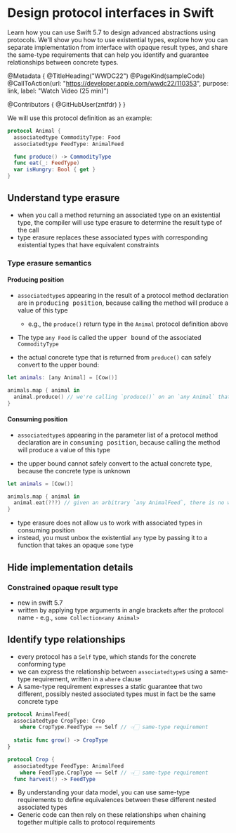 # Design protocol interfaces in Swift

Learn how you can use Swift 5.7 to design advanced abstractions using protocols. We'll show you how to use existential types, explore how you can separate implementation from interface with opaque result types, and share the same-type requirements that can help you identify and guarantee relationships between concrete types.

@Metadata {
   @TitleHeading("WWDC22")
   @PageKind(sampleCode)
   @CallToAction(url: "https://developer.apple.com/wwdc22/110353", purpose: link, label: "Watch Video (25 min)")

   @Contributors {
      @GitHubUser(zntfdr)
   }
}



We will use this protocol definition as an example:

```swift
protocol Animal {
  associatedtype CommodityType: Food
  associatedtype FeedType: AnimalFeed

  func produce() -> CommodityType
  func eat(_: FeedType)
  var isHungry: Bool { get }
}
```

## Understand type erasure

- when you call a method returning an associated type on an existential type, the compiler will use type erasure to determine the result type of the call
- type erasure replaces these associated types with corresponding existential types that have equivalent constraints

### Type erasure semantics

#### Producing position

- `associatedtype`s appearing in the result of a protocol method declaration are in <kbd>producing position</kbd>, because calling the method will produce a value of this type
  - e.g., the `produce()` return type in the `Animal` protocol definition above

- The type `any Food` is called the <kbd>upper bound</kbd> of the associated `CommodityType`

- the actual concrete type that is returned from `produce()` can safely convert to the upper bound:

```swift
let animals: [any Animal] = [Cow()]

animals.map { animal in
  animal.produce() // we're calling `produce()` on an `any Animal` that holds a `Cow` at runtime.
}
```

#### Consuming position

- `associatedtype`s appearing in the parameter list of a protocol method declaration are in <kbd>consuming position</kbd>, because calling the method will produce a value of this type

- the upper bound cannot safely convert to the actual concrete type, because the concrete type is unknown

```swift
let animals = [Cow()]

animals.map { animal in
  animal.eat(???) // given an arbitrary `any AnimalFeed`, there is no way to statically guarantee that it stores what Cow needs
}
```

- type erasure does not allow us to work with associated types in consuming position
- instead, you must unbox the existential `any` type by passing it to a function that takes an opaque `some` type

## Hide implementation details

### Constrained opaque result type

- new in swift 5.7
- written by applying type arguments in angle brackets after the protocol name - e.g., `some Collection<any Animal>`

## Identify type relationships

- every protocol has a `Self` type, which stands for the concrete conforming type
- we can express the relationship between  `associatedtype`s using a same-type requirement, written in a `where` clause
- A same-type requirement expresses a static guarantee that two different, possibly nested associated types must in fact be the same concrete type

```swift
protocol AnimalFeed{
  associatedtype CropType: Crop
    where CropType.FeedType == Self // 👈🏻 same-type requirement
  
  static func grow() -> CropType
}

protocol Crop {
  associatedtype FeedType: AnimalFeed
    where FeedType.CropType == Self // 👈🏻 same-type requirement
  func harvest() -> FeedType
```

- By understanding your data model, you can use same-type requirements to define equivalences between these different nested associated types
- Generic code can then rely on these relationships when chaining together multiple calls to protocol requirements